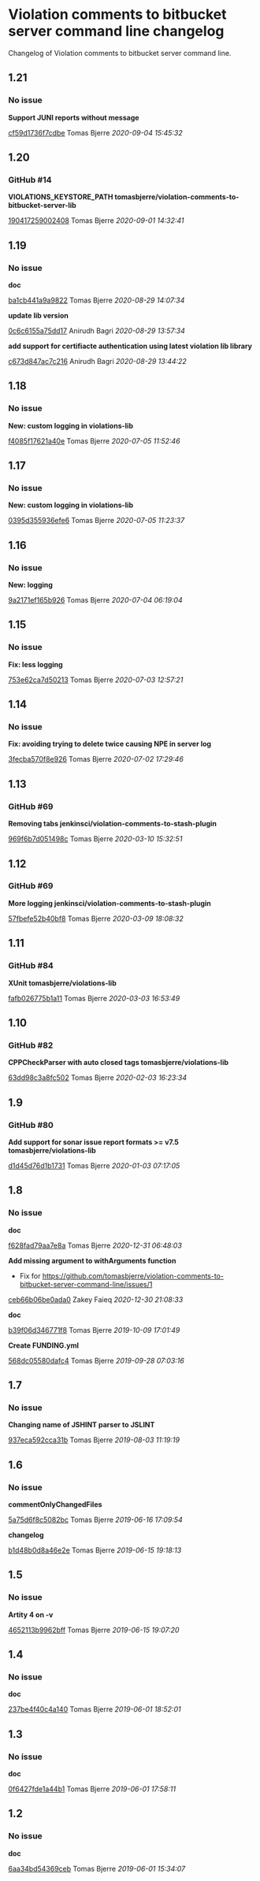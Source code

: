 
 # Violation comments to bitbucket server command line changelog

Changelog of Violation comments to bitbucket server command line.

## 1.21
### No issue

**Support JUNI reports without message**


[cf59d1736f7cdbe](https://github.com/tomasbjerre/violation-comments-to-bitbucket-server-command-line/commit/cf59d1736f7cdbe) Tomas Bjerre *2020-09-04 15:45:32*


## 1.20
### GitHub #14   

**VIOLATIONS_KEYSTORE_PATH tomasbjerre/violation-comments-to-bitbucket-server-lib**


[190417259002408](https://github.com/tomasbjerre/violation-comments-to-bitbucket-server-command-line/commit/190417259002408) Tomas Bjerre *2020-09-01 14:32:41*


## 1.19
### No issue

**doc**


[ba1cb441a9a9822](https://github.com/tomasbjerre/violation-comments-to-bitbucket-server-command-line/commit/ba1cb441a9a9822) Tomas Bjerre *2020-08-29 14:07:34*

**update lib version**


[0c6c6155a75dd17](https://github.com/tomasbjerre/violation-comments-to-bitbucket-server-command-line/commit/0c6c6155a75dd17) Anirudh Bagri *2020-08-29 13:57:34*

**add support for certifiacte authentication using latest violation lib library**


[c673d847ac7c216](https://github.com/tomasbjerre/violation-comments-to-bitbucket-server-command-line/commit/c673d847ac7c216) Anirudh Bagri *2020-08-29 13:44:22*


## 1.18
### No issue

**New: custom logging in violations-lib**


[f4085f17621a40e](https://github.com/tomasbjerre/violation-comments-to-bitbucket-server-command-line/commit/f4085f17621a40e) Tomas Bjerre *2020-07-05 11:52:46*


## 1.17
### No issue

**New: custom logging in violations-lib**


[0395d355936efe6](https://github.com/tomasbjerre/violation-comments-to-bitbucket-server-command-line/commit/0395d355936efe6) Tomas Bjerre *2020-07-05 11:23:37*


## 1.16
### No issue

**New: logging**


[9a2171ef165b926](https://github.com/tomasbjerre/violation-comments-to-bitbucket-server-command-line/commit/9a2171ef165b926) Tomas Bjerre *2020-07-04 06:19:04*


## 1.15
### No issue

**Fix: less logging**


[753e62ca7d50213](https://github.com/tomasbjerre/violation-comments-to-bitbucket-server-command-line/commit/753e62ca7d50213) Tomas Bjerre *2020-07-03 12:57:21*


## 1.14
### No issue

**Fix: avoiding trying to delete twice causing NPE in server log**


[3fecba570f8e926](https://github.com/tomasbjerre/violation-comments-to-bitbucket-server-command-line/commit/3fecba570f8e926) Tomas Bjerre *2020-07-02 17:29:46*


## 1.13
### GitHub #69   

**Removing tabs jenkinsci/violation-comments-to-stash-plugin**


[969f6b7d051498c](https://github.com/tomasbjerre/violation-comments-to-bitbucket-server-command-line/commit/969f6b7d051498c) Tomas Bjerre *2020-03-10 15:32:51*


## 1.12
### GitHub #69   

**More logging jenkinsci/violation-comments-to-stash-plugin**


[57fbefe52b40bf8](https://github.com/tomasbjerre/violation-comments-to-bitbucket-server-command-line/commit/57fbefe52b40bf8) Tomas Bjerre *2020-03-09 18:08:32*


## 1.11
### GitHub #84   

**XUnit tomasbjerre/violations-lib**


[fafb026775b1a11](https://github.com/tomasbjerre/violation-comments-to-bitbucket-server-command-line/commit/fafb026775b1a11) Tomas Bjerre *2020-03-03 16:53:49*


## 1.10
### GitHub #82   

**CPPCheckParser with auto closed <error/> tags tomasbjerre/violations-lib**


[63dd98c3a8fc502](https://github.com/tomasbjerre/violation-comments-to-bitbucket-server-command-line/commit/63dd98c3a8fc502) Tomas Bjerre *2020-02-03 16:23:34*


## 1.9
### GitHub #80   

**Add support for sonar issue report formats >= v7.5 tomasbjerre/violations-lib**


[d1d45d76d1b1731](https://github.com/tomasbjerre/violation-comments-to-bitbucket-server-command-line/commit/d1d45d76d1b1731) Tomas Bjerre *2020-01-03 07:17:05*


## 1.8
### No issue

**doc**


[f628fad79aa7e8a](https://github.com/tomasbjerre/violation-comments-to-bitbucket-server-command-line/commit/f628fad79aa7e8a) Tomas Bjerre *2020-12-31 06:48:03*

**Add missing argument to withArguments function**

 * Fix for https://github.com/tomasbjerre/violation-comments-to-bitbucket-server-command-line/issues/1 

[ceb66b06be0ada0](https://github.com/tomasbjerre/violation-comments-to-bitbucket-server-command-line/commit/ceb66b06be0ada0) Zakey Faieq *2020-12-30 21:08:33*

**doc**


[b39f06d346771f8](https://github.com/tomasbjerre/violation-comments-to-bitbucket-server-command-line/commit/b39f06d346771f8) Tomas Bjerre *2019-10-09 17:01:49*

**Create FUNDING.yml**


[568dc05580dafc4](https://github.com/tomasbjerre/violation-comments-to-bitbucket-server-command-line/commit/568dc05580dafc4) Tomas Bjerre *2019-09-28 07:03:16*


## 1.7
### No issue

**Changing name of JSHINT parser to JSLINT**


[937eca592cca31b](https://github.com/tomasbjerre/violation-comments-to-bitbucket-server-command-line/commit/937eca592cca31b) Tomas Bjerre *2019-08-03 11:19:19*


## 1.6
### No issue

**commentOnlyChangedFiles**


[5a75d6f8c5082bc](https://github.com/tomasbjerre/violation-comments-to-bitbucket-server-command-line/commit/5a75d6f8c5082bc) Tomas Bjerre *2019-06-16 17:09:54*

**changelog**


[b1d48b0d8a46e2e](https://github.com/tomasbjerre/violation-comments-to-bitbucket-server-command-line/commit/b1d48b0d8a46e2e) Tomas Bjerre *2019-06-15 19:18:13*


## 1.5
### No issue

**Artity 4 on -v**


[4652113b9962bff](https://github.com/tomasbjerre/violation-comments-to-bitbucket-server-command-line/commit/4652113b9962bff) Tomas Bjerre *2019-06-15 19:07:20*


## 1.4
### No issue

**doc**


[237be4f40c4a140](https://github.com/tomasbjerre/violation-comments-to-bitbucket-server-command-line/commit/237be4f40c4a140) Tomas Bjerre *2019-06-01 18:52:01*


## 1.3
### No issue

**doc**


[0f6427fde1a44b1](https://github.com/tomasbjerre/violation-comments-to-bitbucket-server-command-line/commit/0f6427fde1a44b1) Tomas Bjerre *2019-06-01 17:58:11*


## 1.2
### No issue

**doc**


[6aa34bd54369ceb](https://github.com/tomasbjerre/violation-comments-to-bitbucket-server-command-line/commit/6aa34bd54369ceb) Tomas Bjerre *2019-06-01 15:34:07*


 
